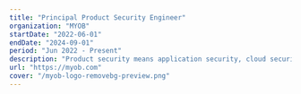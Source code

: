 ```yaml
---
title: "Principal Product Security Engineer"
organization: "MYOB"
startDate: "2022-06-01"
endDate: "2024-09-01"
period: "Jun 2022 - Present"
description: "Product security means application security, cloud security, security architecture reviews, threat modeling, vulnerability management, developer education and more. Its fun."
url: "https://myob.com"
cover: "/myob-logo-removebg-preview.png"
---
```


